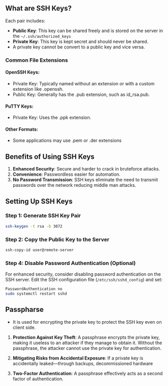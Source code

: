 
## What are SSH Keys?
Each pair includes:

- **Public Key**: This key can be shared freely and is stored on the server in the `~/.ssh/authorized_keys`
- **Private Key**: This key is kept secret and should never be shared.
- A private key cannot be convert to a public key and vice versa.

### Common File Extensions
#### OpenSSH Keys:
- Private Key: Typically named without an extension or with a custom extension like .openssh. 
- Public Key: Generally has the .pub extension, such as id_rsa.pub.
#### PuTTY Keys:
- Private Key: Uses the .ppk extension.
#### Other Formats:
- Some applications may use .pem or .der extensions

## Benefits of Using SSH Keys
1. **Enhanced Security**: Secure and harder to crack in bruteforce attacks.
2. **Convenience**: Passwordless easier for automation.
3. **No Password Transmission**: SSH keys eliminate the need to transmit passwords over the network reducing middle man attacks.

## Setting Up SSH Keys

### Step 1: Generate SSH Key Pair

```bash
ssh-keygen -t rsa -b 3072
```
### Step 2: Copy the Public Key to the Server
```bash
ssh-copy-id user@remote-server
```

### Step 4: Disable Password Authentication (Optional)

For enhanced security, consider disabling password authentication on the SSH server. Edit the SSH configuration file (`/etc/ssh/sshd_config`) and set:

```bash
PasswordAuthentication no
sudo systemctl restart sshd
```
## Passpharse
- It is used for encrypting the private key to protect the SSH key even on client side.

1. **Protection Against Key Theft**:
   A passphrase encrypts the private key, making it useless to an attacker if they manage to obtain it. Without the passphrase, the attacker cannot use the private key for authentication.

2. **Mitigating Risks from Accidental Exposure**:
   If a private key is accidentally leaked—through backups, decommissioned hardware

3. **Two-Factor Authentication**:
   A passphrase effectively acts as a second factor of authentication.



